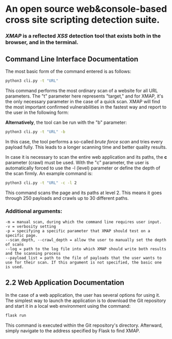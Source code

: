 # An open source web&console-based cross site scripting detection suite.
### *XMAP* is a reflected *XSS* detection tool that exists both in the browser, and in the terminal. 
## Command Line Interface Documentation

The most basic form of the command entered is as follows:
```bash
python3 cli.py -t "URL"
```
This command performs the most ordinary scan of a website for all URL parameters. The "t" parameter here represents "target," and for XMAP, it's the only necessary parameter in the case of a quick scan. XMAP will find the most important confirmed vulnerabilities in the fastest way and report to the user in the following form:

**Alternatively**, the tool can be run with the "b" parameter:

```bash
python3 cli.py -t "URL" -b
```
In this case, the tool performs a so-called *brute force scan* and tries every payload fully. This leads to a longer scanning time and better quality results.

In case it is necessary to scan the entire web application and its paths, the **c** parameter (crawl) must be used. With the "c" parameter, the user is automatically forced to use the -l (level) parameter or define the depth of the scan firmly. An example command is:
```bash
python3 cli.py -t "URL" -c -l 2
```

This command scans the page and its paths at level 2. This means it goes through 250 payloads and crawls up to 30 different paths.
### Additional arguments:
    -m = manual scan, during which the command line requires user input.
    -v = verbosity setting
    -p = specifying a specific parameter that XMAP should test on a specific page.
    --scan_depth, --crawl_depth = allow the user to manually set the depth of scans
    --log = path to the log file into which XMAP should write both results and the scanning process
    --payload_list = path to the file of payloads that the user wants to use for their scan. If this argument is not specified, the basic one is used.
    
## 2.2 Web Application Documentation
In the case of a web application, the user has several options for using it. The simplest way to launch the application is to download the Git repository and start it in a local web environment using the command:
```bash
flask run
```
This command is executed within the Git repository's directory. Afterward, simply navigate to the address specified by Flask to find XMAP.










